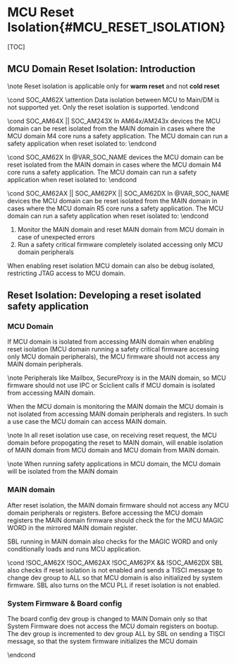# MCU Reset Isolation{#MCU_RESET_ISOLATION}

[TOC]

## MCU Domain Reset Isolation: Introduction

\note Reset isolation is applicable only for **warm reset** and not **cold reset**

\cond SOC_AM62X
\attention Data isolation between MCU to Main/DM is not supported yet. Only the reset isolation is supported.
\endcond

\cond SOC_AM64X || SOC_AM243X
In AM64x/AM243x devices the MCU domain can be reset isolated from the MAIN domain
in cases where the MCU domain M4 core runs a safety application. The MCU domain
can run a safety application when reset isolated to:
\endcond

\cond SOC_AM62X
In @VAR_SOC_NAME devices the MCU domain can be reset isolated from the MAIN domain
in cases where the MCU domain M4 core runs a safety application. The MCU domain
can run a safety application when reset isolated to:
\endcond

\cond SOC_AM62AX || SOC_AM62PX || SOC_AM62DX
In @VAR_SOC_NAME devices the MCU domain can be reset isolated from the MAIN domain
in cases where the MCU domain R5 core runs a safety application. The MCU domain
can run a safety application when reset isolated to:
\endcond


1. Monitor the MAIN domain and reset MAIN domain from MCU domain in case of unexpected errors
2. Run a safety critical firmware completely isolated accessing only MCU domain peripherals

When enabling reset isolation MCU domain can also be debug isolated, restricting
JTAG access to MCU domain.

## Reset Isolation: Developing a reset isolated safety application

### MCU Domain
If MCU domain is isolated from accessing MAIN domain when enabling reset isolation
(MCU domain running a safety critical firmware accessing only MCU domain peripherals),
the MCU firmware should not access any MAIN domain peripherals.

\note Peripherals like Mailbox, SecureProxy is in the MAIN domain, so MCU firmware should
not use IPC or Sciclient calls if MCU domain is isolated from accessing MAIN domain.

When the MCU domain is monitoring the MAIN domain the MCU domain is not isolated from
accessing MAIN domain peripherals and registers. In such a use case the MCU domain
can access MAIN domain.

\note In all reset isolation use case, on receiving reset request, the MCU domain before
propogating the reset to MAIN domain, will enable isolation of MAIN domain from MCU domain
and MCU domain from MAIN domain.

\note When running safety applications in MCU domain, the MCU domain will be isolated
from the MAIN domain

### MAIN domain
After reset isolation, the MAIN domain firmware should not access any MCU domain peripherals
or registers. Before accessing the MCU domain registers the MAIN domain firmware should
check the for the MCU MAGIC WORD in the mirrored MAIN domain register.

SBL running in MAIN domain also checks for the MAGIC WORD and only conditionally loads and runs
MCU application.

\cond !SOC_AM62X !SOC_AM62AX !SOC_AM62PX && !SOC_AM62DX
SBL also checks if reset isolation is not enabled and sends a TISCI message to change dev group
to ALL so that MCU domain is also initialized by system firmware.
SBL also turns on the MCU PLL if reset isolation is not enabled.

### System Firmware & Board config
The board config dev group is changed to MAIN Domain only so that System Firmware does not
access the MCU domain registers on bootup.
The dev group is incremented to dev group ALL by SBL on sending a TISCI message, so
that the system firmware initializes the MCU domain

\endcond

